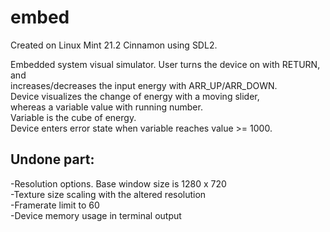 # embed
Created on Linux Mint 21.2 Cinnamon using SDL2.  

Embedded system visual simulator. User turns the device on with RETURN, and  
increases/decreases the input energy with ARR_UP/ARR_DOWN.  
Device visualizes the change of energy with a moving slider,  
whereas a variable value with running number.  
Variable is the cube of energy.  
Device enters error state when variable reaches value >= 1000.  
  
  
## Undone part:  
-Resolution options. Base window size is 1280 x 720  
-Texture size scaling with the altered resolution  
-Framerate limit to 60  
-Device memory usage in terminal output  
